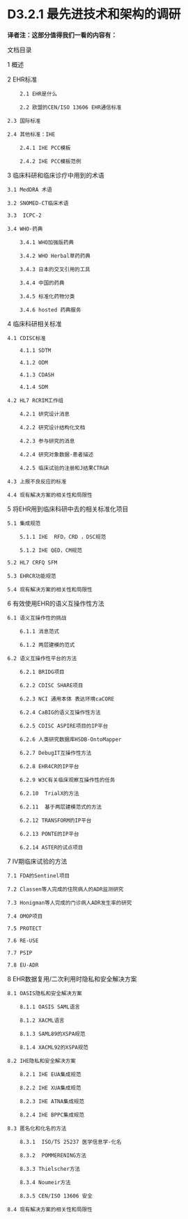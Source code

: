 D3.2.1 最先进技术和架构的调研                                   	
==============

 **译者注：这部分值得我们一看的内容有：**    

文档目录		
		
1 概述             		

2 EHR标准        	

        2.1 EHR是什么          

        2.2 欧盟的CEN/ISO 13606 EHR通信标准        

    2.3 国际标准        

    2.4 其他标准：IHE      

        2.4.1 IHE PCC模板         

        2.4.2 IHE PCC模板范例                 	

3 临床科研和临床诊疗中用到的术语         

    3.1 MedDRA 术语           

    3.2 SNOMED-CT临床术语           

    3.3  ICPC-2         

    3.4 WHO-药典  

        3.4.1 WHO加强版药典          

        3.4.2 WHO Herbal草药药典            

        3.4.3 日本的交叉引用的工具       

        3.4.4 中国的药典         

        3.4.5 标准化药物分类           

        3.4.6 hosted 药典服务       

4 临床科研相关标准      

    4.1 CDISC标准         

        4.1.1 SDTM      

        4.1.2 ODM       

        4.1.3 CDASH         

        4.1.4 SDM

    4.2 HL7 RCRIM工作组        

        4.2.1 研究设计消息            

        4.2.2 研究设计结构化文档         

        4.2.3 参与研究的消息           

        4.2.4 研究对象数据-患者描述           

        4.2.5 临床试验的注册和J结果CTR&R                   

    4.3 上报不良反应的标准           

    4.4 现有解决方案的相关性和局限性          

5  将EHR用到临床科研中去的相关标准化项目         

    5.1 集成规范            

        5.1.1 IHE  RFD，CRD ，DSC规范         

        5.1.2 IHE QED，CM规范          

    5.2 HL7 CRFQ SFM        

    5.3 EHRCR功能规范       

    5.4 现有解决方案的相关性和局限性         

6  有效使用EHR的语义互操作性方法         

    6.1 语义互操作性的挑战           

        6.1.1 消息范式          

        6.1.2 两层建模的范式           

    6.2 语义互操作性平台的方法       

        6.2.1 BRIDG项目       

        6.2.2 CDISC SHARE项目         

        6.2.3 NCI 通用本体 表达环境caCORE      

        6.2.4 CaBIG的语义互操作性方法

        6.2.5 CDISC ASPIRE项目的IP平台       

        6.2.6 人类研究数据库HSDB-OntoMapper        

        6.2.7 DebugIT互操作性方法         

        6.2.8 EHR4CR的IP平台           

        6.2.9 W3C有关临床观察互操作性的任务              

        6.2.10  TrialX的方法               

        6.2.11  基于两层建模范式的方法             

        6.2.12 TRANSFORM的IP平台               

        6.2.13 PONTE的IP平台           

        6.2.14 ASTER的试点项目           

7 IV期临床试验的方法            

    7.1 FDA的Sentinel项目          

    7.2 Classen等人完成的住院病人的ADR监测研究            

    7.3 Honigman等人完成的门诊病人ADR发生率的研究          

    7.4 OMOP项目            

    7.5 PROTECT                    

    7.6 RE-USE                  

    7.7 PSIP                 

    7.8 EU-ADR                   

8 EHR数据复用/二次利用时隐私和安全解决方案               

    8.1 OASIS隐私和安全解决方案          

        8.1.1 OASIS SAML语言      

        8.1.2 XACML语言     

        8.1.3 SAML89的XSPA规范         

        8.1.4 XACML92的XSPA规范

    8.2 IHE隐私和安全解决方案           

        8.2.1 IHE EUA集成规范           

        8.2.2 IHE XUA集成规范             

        8.2.3 IHE ATNA集成规范              

        8.2.4 IHE BPPC集成规范          

    8.3 匿名化和化名的方法           

        8.3.1  ISO/TS 25237 医学信息学-化名            

        8.3.2  POMMERENING方法            

        8.3.3 Thielscher方法          

        8.3.4 Noumeir方法         

        8.3.5 CEN/ISO 13606 安全          

    8.4 现有解决方案的相关性和局限性





		

